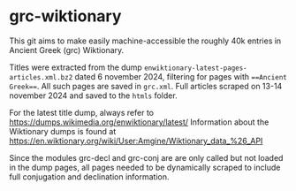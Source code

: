 # grc-wiktionary

This git aims to make easily machine-accessible the roughly 40k entries in Ancient Greek (grc) Wiktionary.

Titles were extracted from the dump ```enwiktionary-latest-pages-articles.xml.bz2``` dated 6 november 2024, filtering for pages with ```==Ancient Greek==```. All such pages are saved in ```grc.xml```. Full articles scraped on 13-14 november 2024 and saved to the ```htmls``` folder.

For the latest title dump, always refer to https://dumps.wikimedia.org/enwiktionary/latest/
Information about the Wiktionary dumps is found at https://en.wiktionary.org/wiki/User:Amgine/Wiktionary_data_%26_API


Since the modules grc-decl and grc-conj are are only called but not loaded in the dump pages, all pages needed to be dynamically scraped to include full conjugation and declination information. 